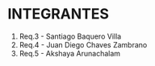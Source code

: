 # INTEGRANTES
<!-- aqui van los nombres de los integrantes -->
1. Req.3 - Santiago Baquero Villa
2. Req.4 - Juan Diego Chaves Zambrano
3. Req.5 - Akshaya Arunachalam